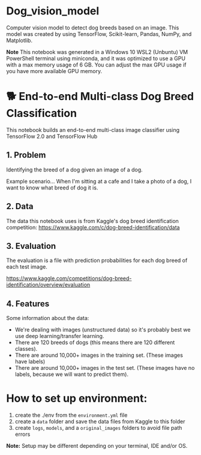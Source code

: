 # Dog_vision_model
Computer vision model to detect dog breeds based on an image. This model was created by using TensorFlow, Scikit-learn, Pandas, NumPy, and Matplotlib.

**Note** This notebook was generated in a Windows 10 WSL2 (Unbuntu) VM PowerShell terminal using miniconda, and it was optimized to use a GPU with a max memory usage of 6 GB. You can adjust the max GPU usage if you have more available GPU memory.

# 🐕 End-to-end Multi-class Dog Breed Classification

This notebook builds an end-to-end multi-class image classifier using TensorFlow 2.0 and TensorFlow Hub

## 1. Problem

Identifying the breed of a dog given an image of a dog.

Example scenario... When I'm sitting at a cafe and I take a photo of a dog, I want to know what breed of dog it is.

## 2. Data

The data this notebook uses is from Kaggle's dog breed identification competition:
https://www.kaggle.com/c/dog-breed-identification/data

## 3. Evaluation

The evaluation is a file with prediction probabilities for each dog breed of each test image.

https://www.kaggle.com/competitions/dog-breed-identification/overview/evaluation

## 4. Features

Some information about the data:
* We're dealing with images (unstructured data) so it's probably best we use deep learning/transfer learning.
* There are 120 breeds of dogs (this means there are 120 different classes).
* There are around 10,000+ images in the training set. (These images have labels)
* There are around 10,000+ images in the test set. (These images have no labels, because we will want to predict them).

# How to set up environment:

1. create the ./env from the `environment.yml` file
2. create a `data` folder and save the data files from Kaggle to this folder
3. create `logs`, `models`, and a `original_images` folders to avoid file path errors

**Note:** Setup may be different depending on your terminal, IDE and/or OS.
